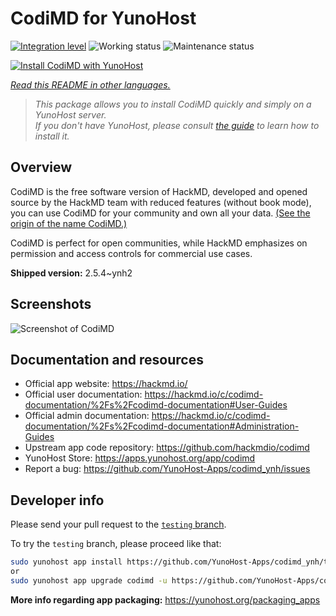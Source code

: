 <!--
N.B.: This README was automatically generated by <https://github.com/YunoHost/apps/tree/master/tools/readme_generator>
It shall NOT be edited by hand.
-->

# CodiMD for YunoHost

[![Integration level](https://dash.yunohost.org/integration/codimd.svg)](https://ci-apps.yunohost.org/ci/apps/codimd/) ![Working status](https://ci-apps.yunohost.org/ci/badges/codimd.status.svg) ![Maintenance status](https://ci-apps.yunohost.org/ci/badges/codimd.maintain.svg)

[![Install CodiMD with YunoHost](https://install-app.yunohost.org/install-with-yunohost.svg)](https://install-app.yunohost.org/?app=codimd)

*[Read this README in other languages.](./ALL_README.md)*

> *This package allows you to install CodiMD quickly and simply on a YunoHost server.*  
> *If you don't have YunoHost, please consult [the guide](https://yunohost.org/install) to learn how to install it.*

## Overview

CodiMD is the free software version of HackMD, developed and opened source by the HackMD team with reduced features (without book mode), you can use CodiMD for your community and own all your data. [(See the origin of the name CodiMD.)](https://github.com/hackmdio/codimd/issues/720)

CodiMD is perfect for open communities, while HackMD emphasizes on permission and access controls for commercial use cases.

**Shipped version:** 2.5.4~ynh2

## Screenshots

![Screenshot of CodiMD](./doc/screenshots/screenshot.png)

## Documentation and resources

- Official app website: <https://hackmd.io/>
- Official user documentation: <https://hackmd.io/c/codimd-documentation/%2Fs%2Fcodimd-documentation#User-Guides>
- Official admin documentation: <https://hackmd.io/c/codimd-documentation/%2Fs%2Fcodimd-documentation#Administration-Guides>
- Upstream app code repository: <https://github.com/hackmdio/codimd>
- YunoHost Store: <https://apps.yunohost.org/app/codimd>
- Report a bug: <https://github.com/YunoHost-Apps/codimd_ynh/issues>

## Developer info

Please send your pull request to the [`testing` branch](https://github.com/YunoHost-Apps/codimd_ynh/tree/testing).

To try the `testing` branch, please proceed like that:

```bash
sudo yunohost app install https://github.com/YunoHost-Apps/codimd_ynh/tree/testing --debug
or
sudo yunohost app upgrade codimd -u https://github.com/YunoHost-Apps/codimd_ynh/tree/testing --debug
```

**More info regarding app packaging:** <https://yunohost.org/packaging_apps>
